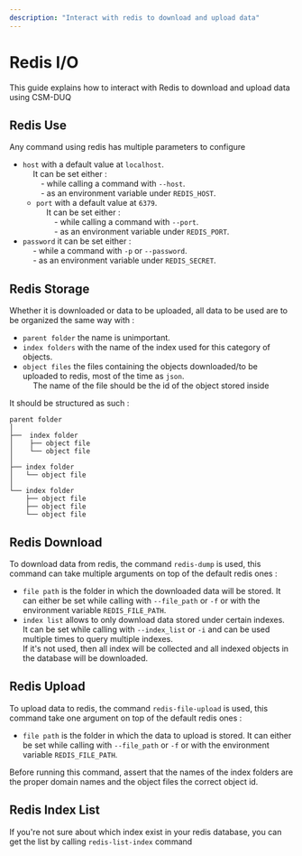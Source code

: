 ```yaml
---
description: "Interact with redis to download and upload data"
---
```


# Redis I/O
This guide explains how to interact with Redis to download and upload data using CSM-DUQ

## Redis Use

Any command using redis has multiple parameters to configure

- `host` with a default value at `localhost`.  
    &emsp;
    It can be set either :  
        &emsp;&emsp;
        - while calling a command with `--host`.  
          &emsp;&emsp;
        - as an environment variable under `REDIS_HOST`.  
  - `port` with a default value at `6379`.  
      &emsp;
    It can be set either :  
          &emsp;&emsp;
        - while calling a command with `--port`.  
          &emsp;&emsp;
        - as an environment variable under `REDIS_PORT`.
- `password` it can be set either :  
    &emsp;
    \- while a command with `-p` or `--password`.  
    &emsp;
    \- as an environment variable under `REDIS_SECRET`.

## Redis Storage

Whether it is downloaded or data to be uploaded, all data to be used are to be organized the same way with :

- `parent folder` the name is unimportant.
- `index folders` with the name of the index used for this category of objects.
- `object files` the files containing the objects downloaded/to be uploaded to redis, most of the time as `json`.  
    &emsp;
    The name of the file should be the id of the object stored inside

It should be structured as such :

```
parent folder
│
├──  index folder
│    ├── object file
│    └── object file
│
├── index folder
│   └── object file
│
└── index folder
    ├── object file
    ├── object file
    └── object file
```


## Redis Download

To download data from redis, the command `redis-dump` is used, this command can take multiple arguments on top of the default redis ones :

- `file path` is the folder in which the downloaded data will be stored.
    It can either be set while calling with `--file_path` or `-f` or with the environment variable `REDIS_FILE_PATH`.  
- `index list` allows to only download data stored under certain indexes.  
    It can be set while calling with `--index_list` or `-i` and can be used multiple times to query multiple indexes.  
    If it's not used, then all index will be collected and all indexed objects in the database will be downloaded.


## Redis Upload

To upload data to redis, the command `redis-file-upload` is used, this command take one argument on top of the default redis ones :

- `file path` is the folder in which the data to upload is stored.
    It can either be set while calling with `--file_path` or `-f` or with the environment variable `REDIS_FILE_PATH`. 

Before running this command, assert that the names of the index folders are the proper domain names and the object files the correct object id.


## Redis Index List

If you're not sure about which index exist in your redis database, you can get the list by calling `redis-list-index` command